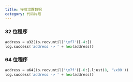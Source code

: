 ```yaml
---
title: 接收泄露数据
category: 代码片段
---
```

### 32 位程序

```python
address = u32(io.recvuntil('\xf7')[-4:])
log.success('address -> ' + hex(address))
```

### 64 位程序

```python
address = u64(io.recvuntil('\x7f')[-6:].ljust(8, '\x00'))
log.success('address -> ' + hex(address))
```

